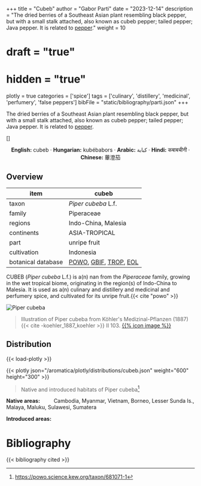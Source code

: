 +++
title = "Cubeb"
author = "Gabor Parti"
date = "2023-12-14"
description = "The dried berries of a Southeast Asian plant resembling black pepper, but with a small stalk attached, also known as cubeb pepper; tailed pepper; Java pepper. It is related to [pepper](../items/pepper)."
weight = 10
# draft = "true"
# hidden = "true"
plotly = true
categories = ['spice']
tags = ['culinary', 'distillery', 'medicinal', 'perfumery', 'false peppers']
bibFile = "static/bibliography/parti.json"
+++

The dried berries of a Southeast Asian plant resembling black pepper, but with a small stalk attached, also known as cubeb pepper; tailed pepper; Java pepper. It is related to [pepper](../items/pepper).

[<i class="fab fa-wikipedia-w"></i>](https://en.wikipedia.org/wiki/Piper_cubeba) [[<i class="fab fa-wikipedia-w"></i>]](https://en.wiktionary.org/wiki/cubeb)

<center>

**English:** cubeb · **Hungarian:** kubébabors · **Arabic:** <span class="arabic-text" dir="rtl">كبابة</span> · **Hindi:** <span class="devanagari-text">कबाबचीनी </span> · **Chinese:** <span class="traditional-chinese-text">蓽澄茄</span>

</center>

## Overview

|       item       |                                                                                           cubeb                                                                                          |
|------------------|------------------------------------------------------------------------------------------------------------------------------------------------------------------------------------------|
|       taxon      |                                                                                    *Piper cubeba* L.f.                                                                                   |
|      family      |                                                                                        Piperaceae                                                                                        |
|      regions     |                                                                                    Indo-China, Malesia                                                                                   |
|    continents    |                                                                                       ASIA-TROPICAL                                                                                      |
|       part       |                                                                                       unripe fruit                                                                                       |
|    cultivation   |                                                                                         Indonesia                                                                                        |
|botanical database|[POWO](https://powo.science.kew.org/taxon/681071-1), [GBIF](https://www.gbif.org/species/7606629), [TROP](http://legacy.tropicos.org/Name/25002639), [EOL](https://eol.org/pages/51845162)|

CUBEB (*Piper cubeba* L.f.) is a(n) nan from the *Piperaceae* family, growing in the wet tropical biome, originating in the region(s) of Indo-China to Malesia. It is used as a(n) culinary and distillery and medicinal and perfumery spice, and cultivated for its unripe fruit.{{< cite "powo" >}}

![Piper cubeba](/images/illustrations/cubeb.png?width=40rem "Illustration of Piper cubeba from Köhler's Medizinal-Pflanzen (1887)")

>Illustration of Piper cubeba from Köhler's Medizinal-Pflanzen (1887){{< cite -koehler_1887_koehler >}} II 103. [{{% icon image %}}](https://www.biodiversitylibrary.org/item/10837#page/549/mode/1up)

## Distribution

{{< load-plotly >}}

{{< plotly json="/aromatica/plotly/distributions/cubeb.json" weight="600" height="300" >}}

>Native and introduced habitats of Piper cubeba[^powo]

[^powo]: https://powo.science.kew.org/taxon/681071-1

<p style="text-align:left;">

**Native areas:** &ensp; &ensp; &ensp; Cambodia, Myanmar, Vietnam, Borneo, Lesser Sunda Is., Malaya, Maluku, Sulawesi, Sumatera

**Introduced areas:** 

</p>



# Bibliography

{{< bibliography cited >}}

